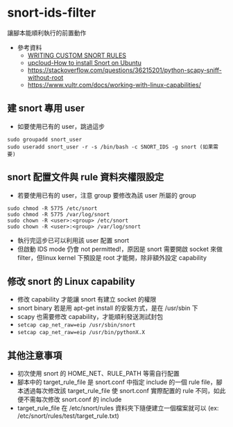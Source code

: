 # snort-ids-filter
讓腳本能順利執行的前置動作
- 參考資料
	- [WRITING CUSTOM SNORT RULES](https://alparslanakyildiz.medium.com/writing-custom-snort-rules-e9abe10932e1)
	- [upcloud-How to install Snort on Ubuntu](https://upcloud.com/resources/tutorials/install-snort-ubuntu)
	- https://stackoverflow.com/questions/36215201/python-scapy-sniff-without-root
	- https://www.vultr.com/docs/working-with-linux-capabilities/

## 建 snort 專用 user
- 如要使用已有的 user，跳過這步
```
sudo groupadd snort_user
sudo useradd snort_user -r -s /bin/bash -c SNORT_IDS -g snort (如果需要)
```

## snort 配置文件與 rule 資料夾權限設定
- 若要使用已有的 user，注意 group 要修改為該 user 所屬的 group
```
sudo chmod -R 5775 /etc/snort
sudo chmod -R 5775 /var/log/snort
sudo chown -R <user>:<group> /etc/snort
sudo chown -R <user>:<group> /var/log/snort
```
- 執行完這步已可以利用該 user 配置 snort
- 但啟動 IDS mode 仍會 not permitted!，原因是 snort 需要開啟 socket 來做 filter，但linux kernel 下預設是 root 才能開，除非額外設定 capability

## 修改 snort 的 Linux capability
- 修改 capability 才能讓 snort 有建立 socket 的權限
- snort binary 若是用 apt-get install 的安裝方式，是在 /usr/sbin 下
- scapy 也需要修改 capability，才能順利發送測試封包
- `setcap cap_net_raw=eip /usr/sbin/snort`
- `setcap cap_net_raw=eip /usr/bin/pythonX.X`

## 其他注意事項
- 初次使用 snort 的 HOME_NET、RULE_PATH 等需自行配置
- 腳本中的 target_rule_file 是 snort.conf 中指定 include 的一個 rule file，腳本透過每次修改該 target_rule_file 使 snort.conf 實際配置的 rule 不同，如此便不需每次修改 snort.conf 的 include
- target_rule_file 在 /etc/snort/rules 資料夾下隨便建立一個檔案就可以 (ex: /etc/snort/rules/test/target_rule.txt)
